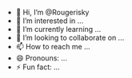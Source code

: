 - 👋 Hi, I’m @Rougerisky
- 👀 I’m interested in ...
- 🌱 I’m currently learning ...
- 💞️ I’m looking to collaborate on ...
- 📫 How to reach me ...
- 😄 Pronouns: ...
- ⚡ Fun fact: ...

<!---
Rougerisky/Rougerisky is a ✨ special ✨ repository because its `README.md` (this file) appears on your GitHub profile.
You can click the Preview link to take a look at your changes.
--->

